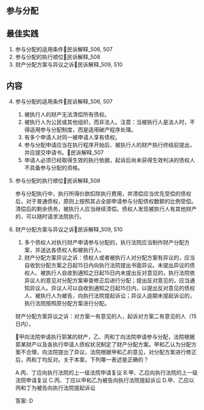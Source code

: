 ## 参与分配

## 最佳实践



1. 参与分配的适用条件🚪民诉解释_506, 507
2. 参与分配的执行顺位🚪民诉解释_508
3. 财产分配方案与异议之诉🚪民诉解释_509, 510


## 内容

4. 参与分配的适用条件🚪民诉解释_506, 507

    1. 被执行人的财产无法清偿所有债权。
    2. 被执行人为公民或其他组织，而非法人。注意：当被执行人是法人时，不得适用参与分配制度，而是适用破产程序处理。
    3. 有多个申请人对同一被申请人享有债权。
    4. 参与分配申请应当在执行程序开始后、被执行人的财产执行终结前提出，并应提交申请书。🚪民诉解释_507
    5. 申请人必须已经取得生效的执行依据，起诉后尚未获得生效判决的债权人不具备参与分配的资格。

5. 参与分配的执行顺位🚪民诉解释_508

    参与分配执行中，执行所得价款扣除执行费用，并清偿应当优先受偿的债权后，对于普通债权，原则上按照其占全部申请参与分配债权数额的比例受偿。清偿后的剩余债务，被执行人应当继续清偿。债权人发现被执行人有其他财产的，可以随时请求法院执行。

6. 财产分配方案与异议之诉🚪民诉解释_509, 510

    1. 多个债权人对执行财产申请参与分配的，执行法院应当制作财产分配方案，并送达各债权人和被执行人。
    2. 财产分配方案异议之诉：债权人或者被执行人对分配方案有异议的，应当自收到分配方案之日起15日内向执行法院提出书面异议。未提出异议的债权人、被执行人自收到通知之日起15日内未提出反对意见的，执行法院依异议人的意见对分配方案审查修正后进行分配；提出反对意见的，应当通知异议人。异议人可以自收到通知之日起15日内，以提出反对意见的债权人、被执行人为被告，向执行法院提起诉讼；异议人逾期未提起诉讼的，执行法院按照原分配方案进行分配。

    财产分配方案异议之诉：对方案一有意见的人，起诉对方案二有意见的人（15日内）。

    🍐甲向法院申请执行郭某的财产，乙、丙和丁向法院申请参与分配，法院根据郭某财产以及各执行申请人债权状况制定了财产分配方案。甲和乙认为分配方案不合理，向法院提出了异议，法院根据甲和乙的意见，对分配方案进行修正后，丙和丁均反对。关于本案，下列哪一表述是正确的？

    A.丙、丁应向执行法院的上一级法院申请复议
    B.甲、乙应向执行法院的上一级法院申请复议
    C.丙、丁应以甲和乙为被告向执行法院提起诉讼
    D.甲、乙应以丙和丁为被告向执行法院提起诉讼

    答案: D

